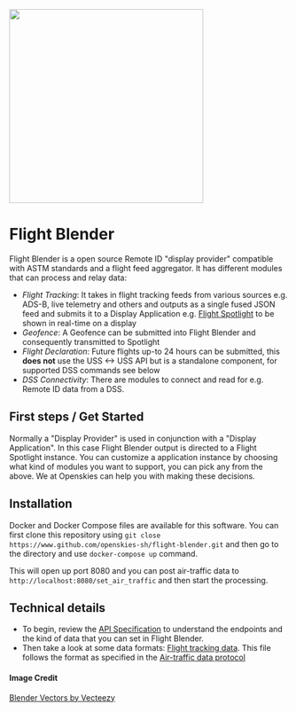 <img src="https://i.imgur.com/YIfAsfV.jpg" width="350">

# Flight Blender

Flight Blender is a open source Remote ID "display provider" compatible with ASTM standards and a flight feed aggregator. It has different modules that can process and relay data:

- _Flight Tracking_: It takes in flight tracking feeds from various sources e.g. ADS-B, live telemetry and others and outputs as a single fused JSON feed and submits it to a Display Application e.g. [Flight Spotlight](https://github.com/openskies-sh/flight-spotlight) to be shown in real-time on a display
- _Geofence_: A Geofence can be submitted into Flight Blender and consequently transmitted to Spotlight
- _Flight Declaration_: Future flights up-to 24 hours can be submitted, this __does not__ use the USS <-> USS API but is a standalone component, for supported DSS commands see below
- _DSS Connectivity_: There are modules to connect and read for e.g. Remote ID data from a DSS.

## First steps / Get Started

Normally a "Display Provider" is used in conjunction with a "Display Application". In this case Flight Blender output is directed to a Flight Spotlight instance. You can customize a application instance by choosing what kind of modules you want to support, you can pick any from the above. We at Openskies can help you with making these decisions.

## Installation

Docker and Docker Compose files are available for this software. You can first clone this repository using `git close https://www.github.com/openskies-sh/flight-blender.git` and then go to the directory and use `docker-compose up` command.

This will open up port 8080 and you can post air-traffic data to `http://localhost:8080/set_air_traffic` and then start the processing.

## Technical details

- To begin, review the [API Specification](http://redocly.github.io/redoc/?url=https://raw.githubusercontent.com/openskies-sh/flight-blender/master/api/flight-blender-1.0.0-resolved.yaml) to understand the endpoints and the kind of data that you can set in Flight Blender.
- Then take a look at some data formats: [Flight tracking data](https://github.com/openskies-sh/flight-blender/blob/master/importers/air_traffic_samples/micro_flight_data_single.json). This file follows the format as specified in the [Air-traffic data protocol](https://github.com/openskies-sh/airtraffic-data-protocol-development/blob/master/Airtraffic-Data-Protocol.md)

#### Image Credit

<a href="https://www.vecteezy.com/free-vector/blender">Blender Vectors by Vecteezy</a>
